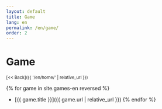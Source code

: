 ```yaml
---
layout: default
title: Game
lang: en
permalink: /en/game/
order: 2
---
```

# Game

<sub>[<< Back]({{ '/en/home/' | relative_url }})</sub>

{% for game in site.games-en reversed %}
* [{{ game.title }}]({{ game.url | relative_url }})
{% endfor %}
